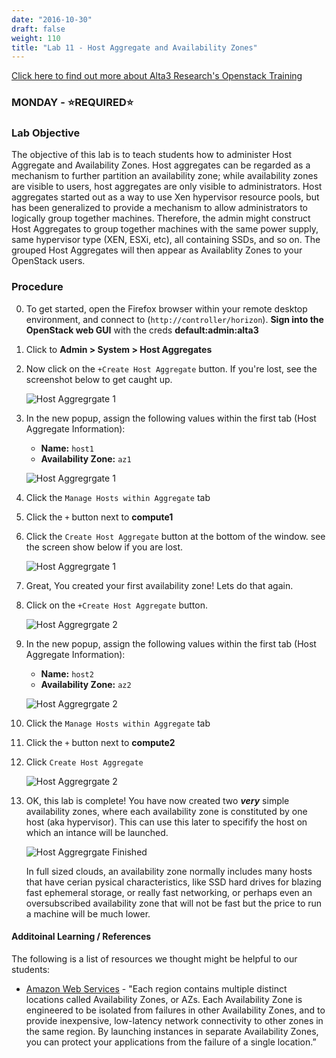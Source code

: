 ```yaml
---
date: "2016-10-30"
draft: false
weight: 110
title: "Lab 11 - Host Aggregate and Availability Zones"
---
```

[Click here to find out more about Alta3 Research's Openstack Training](https://alta3.com/courses/openstack)

### MONDAY - &#x2B50;REQUIRED&#x2B50;

### Lab Objective

The objective of this lab is to teach students how to administer Host Aggregate and Availability Zones. Host aggregates can be regarded as a mechanism to further partition an availability zone; while availability zones are visible to users, host aggregates are only visible to administrators. Host aggregates started out as a way to use Xen hypervisor resource pools, but has been generalized to provide a mechanism to allow administrators to logically group together machines. Therefore, the admin might construct Host Aggregates to group together machines with the same power supply, same hypervisor type (XEN, ESXi, etc), all containing SSDs, and so on. The grouped Host Aggregates will then appear as Availablity Zones to your OpenStack users. 

### Procedure

0. To get started, open the Firefox browser within your remote desktop environment, and connect to (`http://controller/horizon`). **Sign into the OpenStack web GUI** with the creds **default:admin:alta3**

0. Click to **Admin > System > Host Aggregates**

0. Now click on the `+Create Host Aggregate` button. If you're lost, see the screenshot below to get caught up.

    ![Host Aggregrgate 1](https://alta3.com/labs/images/host_aggrate-lab_1.png)

0. In the new popup, assign the following values within the first tab (Host Aggregate Information):
    - **Name:** `host1` 
    - **Availability Zone:** `az1`

    ![Host Aggregrgate 1](https://alta3.com/labs/images/host_aggrate-lab_2.png)

0. Click the `Manage Hosts within Aggregate` tab

0. Click the `+` button next to **compute1**

0. Click the `Create Host Aggregate` button at the bottom of the window. see the screen show below if you are lost.

    ![Host Aggregrgate 1](https://alta3.com/labs/images/host_aggrate-lab_3.png)

0. Great, You created your first availability zone! Lets do that again.

0. Click on the `+Create Host Aggregate` button.

    ![Host Aggregrgate 2](https://alta3.com/labs/images/host_aggrate-lab_4.png)

0. In the new popup, assign the following values within the first tab (Host Aggregate Information):
    - **Name:** `host2` 
    - **Availability Zone:** `az2`

    ![Host Aggregrgate 2](https://alta3.com/labs/images/host_aggrate-lab_5.png)

0. Click the `Manage Hosts within Aggregate` tab

0. Click the `+` button next to **compute2**

0. Click `Create Host Aggregate`

    ![Host Aggregrgate 2](https://alta3.com/labs/images/host_aggrate-lab_6.png)

0. OK, this lab is complete! You have now created two ***very*** simple availability zones, where each availability zone is constituted by one host (aka hypervisor). This can use this later to specifify the host on which an intance will be launched. 

    ![Host Aggregrgate Finished](https://alta3.com/labs/images/host_aggrate-lab_7.png)

    >
    In full sized clouds, an availability zone normally includes many hosts that have cerian pysical characteristics, like SSD hard drives for blazing fast ephemeral storage, or really fast networking, or perhaps even an oversubscribed availability zone that will not be fast but the price to run a machine will be much lower. 

#### Additoinal Learning / References

The following is a list of resources we thought might be helpful to our students:

* [Amazon Web Services](http://docs.aws.amazon.com/AmazonRDS/latest/UserGuide/Concepts.RegionsAndAvailabilityZones.html) - "Each region contains multiple distinct locations called Availability Zones, or AZs. Each Availability Zone is engineered to be isolated from failures in other Availability Zones, and to provide inexpensive, low-latency network connectivity to other zones in the same region. By launching instances in separate Availability Zones, you can protect your applications from the failure of a single location.”
